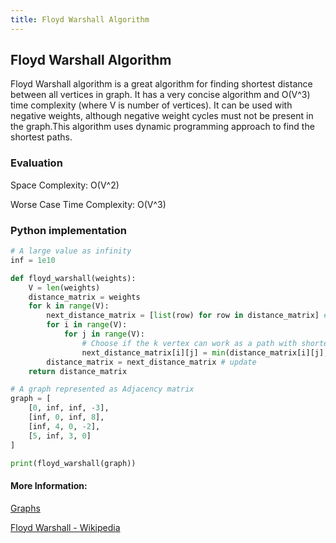 ```yaml
---
title: Floyd Warshall Algorithm
---
```

## Floyd Warshall Algorithm

Floyd Warshall algorithm is a great algorithm for finding shortest distance between all vertices in graph. It has a very concise algorithm and O(V^3) time complexity (where V is number of vertices). It can be used with negative weights, although negative weight cycles must not be present in the graph.This algorithm uses dynamic programming approach to find the shortest paths.

### Evaluation

Space Complexity: O(V^2)

Worse Case Time Complexity: O(V^3)

### Python implementation

```python
# A large value as infinity
inf = 1e10 

def floyd_warshall(weights):
    V = len(weights)
    distance_matrix = weights
    for k in range(V):
        next_distance_matrix = [list(row) for row in distance_matrix] # make a copy of distance matrix
        for i in range(V):
            for j in range(V):
                # Choose if the k vertex can work as a path with shorter distance
                next_distance_matrix[i][j] = min(distance_matrix[i][j], distance_matrix[i][k] + distance_matrix[k][j])
        distance_matrix = next_distance_matrix # update
    return distance_matrix

# A graph represented as Adjacency matrix
graph = [
    [0, inf, inf, -3],
    [inf, 0, inf, 8],
    [inf, 4, 0, -2],
    [5, inf, 3, 0]
]

print(floyd_warshall(graph))
```

#### More Information:
<!-- Please add any articles you think might be helpful to read before writing the article -->

<a href='https://github.com/freecodecamp/guides/computer-science/data-structures/graphs/index.md' target='_blank' rel='nofollow'>Graphs</a>

<a href='https://en.wikipedia.org/wiki/Floyd%E2%80%93Warshall_algorithm' target='_blank' rel='nofollow'>Floyd Warshall - Wikipedia</a>
